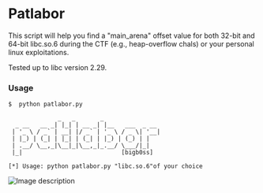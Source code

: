 # Patlabor
This script will help you find a "main_arena" offset value for both 32-bit and 64-bit libc.so.6 during the CTF (e.g., heap-overflow chals) or your personal linux exploitations.

Tested up to libc version 2.29.

### Usage
```
$  python patlabor.py 
 
              _   _       _                
  _ __   __ _| |_| | __ _| |__   ___  _ __ 
 | '_ \ / _` | __| |/ _` | '_ \ / _ \| '__|
 | |_) | (_| | |_| | (_| | |_) | (_) | |   
 | .__/ \__,_|\__|_|\__,_|_.__/ \___/|_|   
 |_|                            [bigb0ss]   
 
[*] Usage: python patlabor.py "libc.so.6"of your choice
```


![Image description](https://github.com/bigb0ss-offsec/Patlabor/blob/master/patlabor_screenshot.png)

